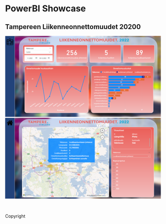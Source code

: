 # PowerBI Showcase
## Tampereen Liikenneonnettomuudet 20200
![sivu1](/assets/images/Tampere1.png)
![sivu2](/assets/images/Tampere2.png)

<br/>

Copyright
